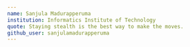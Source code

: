 ```yaml
---
name: Sanjula Madurapperuma
institution: Informatics Institute of Technology
quote: Staying stealth is the best way to make the moves.
github_user: sanjulamadurapperuma
---
```

